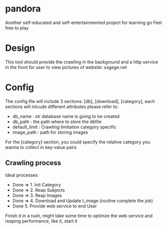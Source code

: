 # pandora

Another self-educated and self-entertainmented project for learning go
Feel free to play 

# Design
This tool should provide the crawling in the background and a http service in the front for user to view pictures of 
website: xxgege.net

# Config
The config file will include 3 sections: [db], [download], [category], each sections will inlcude different attributes
please refer to:
- db_name : str database name is going to be created
- db_path : the path where to store the dbfile
- default_limit : Crawling limitation category specific
- image_path    : path for storing images

For the [category] section, you could specify the relative category you wanna to collect in key-value pairs

## Crawling process
Ideal processes
- Done => 1. Init Category
- Done => 2. Reap Subjects
- Done => 3. Reap Images
- Done => 4. Download and Update t_image (routine complete the job)
- Done 5. Provide web service to end User

Finish it in a rush, might take some time to optimze the web service and 
reaping performance, like it, start it